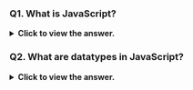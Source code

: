 ### Q1. What is JavaScript?

<details>
  <summary> <b>Click to view the answer.</b> </summary>
        
- JavaScript is a high-level, interpreted programming language primarily used for creating interactive and dynamic content on webpages.
- It was originally developed by Netscape as a client-side scripting language but has since evolved into a versatile language that can be used for both client-side and server-side development.
    
    **Key features of JavaScript include:**
    
    1. **Dynamic Typing**: Variables in JavaScript can hold values of any data type without explicit declaration.
    2. **Prototype-based Object-Oriented Programming**: JavaScript uses prototypes instead of classes for inheritance.
    3. **Functions as First-Class Citizens**: Functions can be assigned to variables, passed as arguments, and returned from other functions.
    4. **Event-Driven Programming**: JavaScript allows developers to define actions that occur in response to user interactions or other events.
    5. **Cross-platform Compatibility**: JavaScript is supported by all modern web browsers and can also be used on the server-side (e.g., with Node.js).

</details>

### Q2. What are datatypes in JavaScript?

<details>
  <summary> <b>Click to view the answer.</b> </summary>
        
In JavaScript, there are primitive data types and object data type.

1. **Primitive Data Types**: These include strings, numbers, boolean, undefined, null, and symbols (introduced in ES6). They hold single values and are immutable (cannot change).
2. **Object Data Type**: Objects are collections of key-value pairs and are used to store complex data structures. Examples include arrays, functions, and custom objects.

</details>
